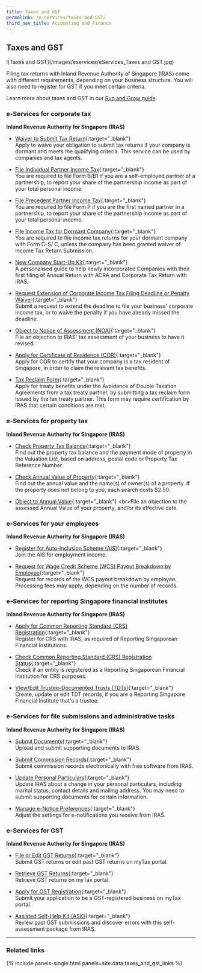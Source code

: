 ```yaml
---
title: Taxes and GST
permalink: /e-services/taxes-and-GST/
third_nav_title: Accounting and Finance
---
```


## Taxes and GST

![Taxes and GST](/images/eservices/eServices_Taxes and GST.jpg)

Filing tax returns with Inland Revenue Authority of Singapore (IRAS) come with different requirements, depending on your business structure. You will also need to register for GST if you meet certain criteria.

Learn more about taxes and GST in our [Run and Grow guide](/run-and-grow/).

### e-Services for corporate tax

**Inland Revenue Authority for Singapore (IRAS)**

- [Waiver to Submit Tax Return](https://www.iras.gov.sg/irashome/Businesses/Companies/Managing-Taxes-for-Dormant-Companies-or-Companies-Closing-Down/Dormant-Companies/){:target="_blank"}
  <br>Apply to waive your obligation to submit tax returns if your company is dormant and meets the qualifying criteria. This service can be used by companies and tax agents.

- [File Individual Partner Income Tax](https://www.iras.gov.sg/irashome/Businesses/Self-Employed/Filing-your-taxes/Filing-Responsibilities-of-Individual-Partners/){:target="_blank"}
  <br>You are required to file Form B/B1 if you are a self-employed partner of a partnership, to report your share of the partnership income as part of your total personal income.

- [File Precedent Partner Income Tax](https://www.iras.gov.sg/irashome/Businesses/Self-Employed/Filing-your-taxes/Filing-Responsibilities-of-Precedent-Partners/){:target="_blank"}
  <br>You are required to file Form P if you are the first named partner in a partnership, to report your share of the partnership income as part of your total personal income.

- [File Income Tax for Dormant Company](https://www.iras.gov.sg/irashome/Businesses/Companies/Managing-Taxes-for-Dormant-Companies-or-Companies-Closing-Down/Dormant-Companies/){:target="_blank"}
  <br>You are required to file income tax returns for your dormant company with Form C-S/ C, unless the company has been granted waiver of Income Tax Return Submission.

- [New Company Start-Up Kit](https://www.iras.gov.sg/irashome/Businesses/Companies/Learning-the-basics-of-Corporate-Income-Tax/New-Company-Start-Up-Kit/){:target="_blank"}
  <br>A personalised guide to help newly incorporated Companies with their first filing of Annual Return with ACRA and Corporate Tax Return with IRAS.

- [Request Extension of Corporate Income Tax Filing Deadline or Penalty Waiver](https://mytax.iras.gov.sg/ESVWeb/default.aspx?target=MPORLoginSelection&returnUrl=target%3dMLateFilingPymtHome%26toLoginSelection%3dtrue/){:target="_blank"}
  <br>Submit a request to extend the deadline to file your business' corporate income tax, or to waive the penalty if you have already missed the deadline.

- [Object to Notice of Assessment (NOA)](https://www.iras.gov.sg/irashome/Businesses/Companies/Getting-the-Notice-of-Assessment-After-Filing/Objecting-to-NOA/#:~:text=Refusal%20to%20Amend-,Deadline%20for%20Filing%20Objection%20to%20Notice%20of%20Assessment,will%20be%20treated%20as%20final./){:target="_blank"}
  <br>File an objection to IRAS' tax assessment of your business to have it revised.

- [Apply for Certificate of Residence (COR)](https://www.iras.gov.sg/irashome/Businesses/Companies/Working-out-Corporate-Income-Taxes/Companies-Receiving-Foreign-Income/Applying-for-COR/-Tax-Reclaim-Form/){:target="_blank"}
  <br>Apply for COR to certify that your company is a tax resident of Singapore, in order to claim the relevant tax benefits.

- [Tax Reclaim Form](https://www.iras.gov.sg/irashome/Businesses/Companies/Working-out-Corporate-Income-Taxes/Companies-Receiving-Foreign-Income/Applying-for-COR/-Tax-Reclaim-Form/){:target="_blank"}
  <br>Apply for treaty benefits under the Avoidance of Double Taxation Agreements from a tax treaty partner, by submitting a tax reclaim form issued by the tax treaty partner. This form may require certification by IRAS that certain conditions are met.

### e-Services for property tax

**Inland Revenue Authority for Singapore (IRAS)**

- [Check Property Tax Balance](https://mytax.iras.gov.sg/ESVWeb/default.aspx?target=MPTTaxBalListIntro){:target="_blank"}
  <br>Find out the property tax balance and the payment mode of property in the Valuation List, based on address, postal code or Property Tax Reference Number.

- [Check Annual Value of Property](https://mytax.iras.gov.sg/ESVWEB/default.aspx?target=PTEVLListIntro){:target="_blank"}
  <br>Find out the annual value and the name(s) of owner(s) of a property. If the property does not belong to you, each search costs $2.50.

- [Object to Annual Value](https://www.iras.gov.sg/irashome/Property/Property-owners/Paying-your-taxes/How-to-Object-to-your-Assessment/#:~:text=To%20file%20an%20objection%2C%20you,to%20support%20your%20desired%20AV.){:target="_blank"}
  <br>File an objection to the assessed Annual Value of your property, and/or its effective date.

### e-Services for your employees

**Inland Revenue Authority for Singapore (IRAS)**

- [Register for Auto-Inclusion Scheme (AIS)](https://www.iras.gov.sg/irashome/Businesses/Employers/Auto-Inclusion-Scheme--AIS-/Join-the-Auto-Inclusion-Scheme--AIS--for-Employment-Income/){:target="_blank"}
  <br>Join the AIS for employment income.

- [Request for Wage Credit Scheme (WCS) Payout Breakdown by Employee](https://mytax.iras.gov.sg/ESVWeb/default.aspx?target=EmployerBreakdownRequest){:target="_blank"}
  <br>Request for records of the WCS payout breakdown by employee. Processing fees may apply, depending on the number of records.

### e-Services for reporting Singapore financial institutes

**Inland Revenue Authority for Singapore (IRAS)**

- [Apply for Common Reporting Standard (CRS) Registration](https://mytax.iras.gov.sg/ESVweb/default.aspx?target=MAEOIRgstQn1/){:target="_blank"}
  <br>Register for CRS with IRAS, as required of Reporting Singaporean Financial Institutions.

- [Check Common Reporting Standard (CRS) Registration Status](https://mytax.iras.gov.sg/ESVweb/default.aspx?target=MCRSRgststatusquery){:target="_blank"}
  <br>Check if an entity is registered as a Reporting Singaporean Financial Institution for CRS purposes.

- [View/Edit Trustee-Documented Trusts (TDTs)](https://www.iras.gov.sg/irashome/e-Services/Other-Taxes/Automatic-Exchange-of-Information--AEOI-/){:target="_blank"}
  <br>Create, update or edit TDT records, if you are a Reporting Singapore Financial Institute that's a trustee.

### e-Services for file submissions and administrative tasks

**Inland Revenue Authority for Singapore (IRAS)**

- [Submit Documents](https://mytax.iras.gov.sg/ESVWeb/default.aspx){:target="_blank"}
  <br>Upload and submit supporting documents to IRAS.

- [Submit Commission Records](https://www.iras.gov.sg/irashome/e-Services/Businesses/Commission-Paying-Organisations/e-Submission-of-Commission/Submit-Commission-Records/){:target="_blank"}
  <br>Submit commission records electronically with free software from IRAS.

- [Update Personal Particulars](https://mytax.iras.gov.sg/ESVWeb/default.aspx){:target="_blank"}
  <br>Update IRAS about a change in your personal particulars, including marital status, contact details and mailing address. You may need to submit supporting documents for certain information.

- [Manage e-Notice Preferences](https://mytax.iras.gov.sg/ESVWeb/default.aspx){:target="_blank"}
  <br>Adjust the settings for e-notifications you receive from IRAS.

### e-Services for GST

**Inland Revenue Authority for Singapore (IRAS)**

- [File or Edit GST Returns](https://mytax.iras.gov.sg/ESVWeb/default.aspx){:target="_blank"}
  <br>Submit GST returns or edit past GST returns on myTax portal.

- [Retrieve GST Returns](https://mytax.iras.gov.sg/ESVWeb/default.aspx){:target="_blank"}
  <br>Retrieve GST returns on myTax portal.

- [Apply for GST Registration](https://mytax.iras.gov.sg/ESVWeb/default.aspx){:target="_blank"}
  <br>Submit your application to be a GST-registered business on myTax portal.

- [Assisted Self-Help Kit (ASK)](https://www.iras.gov.sg/irashome/GST/GST-registered-businesses/Getting-it-right/Voluntary-Compliance-Initiatives/Assisted-Self-help-Kit--ASK-/){:target="_blank"}
  <br>Review past GST submissions and discover errors with this self-assessment package from IRAS.

---

### Related links

{% include panels-single.html panels=site.data.taxes_and_gst_links %}
